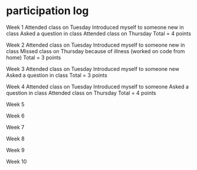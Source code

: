 # participation log


Week 1
Attended class on Tuesday
Introduced myself to someone new in class
Asked a question in class
Attended class on Thursday
Total = 4 points

Week 2
Attended class on Tuesday
Introduced myself to someone new in class
Missed class on Thursday because of illness (worked on code from home)
Total = 3 points

Week 3
Attended class on Tuesday
Introduced myself to someone new
Asked a question in class
Total = 3 points

Week 4
Attended class on Tuesday 
Introduced myself to someone
Asked a question in class
Attended class on Thursday
Total = 4 points

Week 5


Week 6

Week 7

Week 8

Week 9

Week 10


